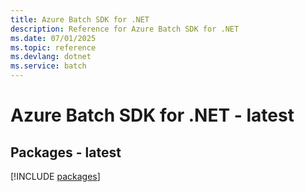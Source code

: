 ```yaml
---
title: Azure Batch SDK for .NET
description: Reference for Azure Batch SDK for .NET
ms.date: 07/01/2025
ms.topic: reference
ms.devlang: dotnet
ms.service: batch
---
```

# Azure Batch SDK for .NET - latest
## Packages - latest
[!INCLUDE [packages](batch-index.md)]
